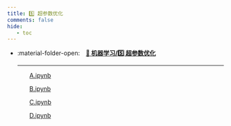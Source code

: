 ```yaml
---
title: 5️⃣ 超参数优化
comments: false
hide:
   - toc
---
```


<div class="grid cards index-info" markdown>

-   :material-folder-open:&emsp;__[👺 机器学习/5️⃣ 超参数优化](./index.md)__

	---

	&emsp;&emsp;[A.ipynb](./A.ipynb)

	&emsp;&emsp;[B.ipynb](./B.ipynb)

	&emsp;&emsp;[C.ipynb](./C.ipynb)

	&emsp;&emsp;[D.ipynb](./D.ipynb)

</div>